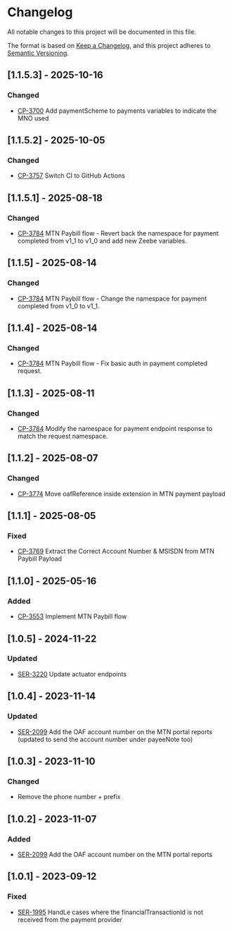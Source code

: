 # Changelog
All notable changes to this project will be documented in this file.

The format is based on [Keep a Changelog](https://keepachangelog.com/en/1.0.0/),
and this project adheres to [Semantic Versioning](https://semver.org/spec/v2.0.0.html).

## [1.1.5.3] - 2025-10-16
### Changed
- [CP-3700](https://oneacrefund.atlassian.net/browse/CP-3700) Add paymentScheme to payments variables to indicate the MNO used

## [1.1.5.2] - 2025-10-05
### Changed
- [CP-3757](https://oneacrefund.atlassian.net/browse/CP-3757) Switch CI to GitHub Actions

## [1.1.5.1] - 2025-08-18
### Changed
- [CP-3784](https://oneacrefund.atlassian.net/browse/CP-3784) MTN Paybill flow - Revert back the namespace for payment completed from v1_1 to v1_0 and add new Zeebe variables.

## [1.1.5] - 2025-08-14
### Changed
- [CP-3784](https://oneacrefund.atlassian.net/browse/CP-3784) MTN Paybill flow - Change the namespace for payment completed from v1_0 to v1_1.

## [1.1.4] - 2025-08-14
### Changed
- [CP-3784](https://oneacrefund.atlassian.net/browse/CP-3784) MTN Paybill flow - Fix basic auth in payment completed request.

## [1.1.3] - 2025-08-11
### Changed
- [CP-3784](https://oneacrefund.atlassian.net/browse/CP-3784) Modify the namespace for payment endpoint response to match the request namespace.

## [1.1.2] - 2025-08-07
### Changed
- [CP-3774](https://oneacrefund.atlassian.net/browse/CP-3774) Move oafReference inside extension in MTN payment payload

## [1.1.1] - 2025-08-05
### Fixed
- [CP-3769](https://oneacrefund.atlassian.net/browse/CP-3769) Extract the Correct Account Number & MSISDN from MTN Paybill Payload

## [1.1.0] - 2025-05-16
### Added
- [CP-3553](https://oneacrefund.atlassian.net/browse/CP-3553) Implement MTN Paybill flow

## [1.0.5] - 2024-11-22
### Updated
- [SER-3220](https://oneacrefund.atlassian.net/browse/SER-3220) Update actuator endpoints

## [1.0.4] - 2023-11-14
### Updated
- [SER-2099](https://oneacrefund.atlassian.net/browse/SER-2099) Add the OAF account number on the MTN portal reports (updated to send the account number under payeeNote too)

## [1.0.3] - 2023-11-10
### Changed
-  Remove the phone number + prefix


## [1.0.2] - 2023-11-07
### Added
- [SER-2099](https://oneacrefund.atlassian.net/browse/SER-2099) Add the OAF account number on the MTN portal reports

## [1.0.1] - 2023-09-12
### Fixed
- [SER-1995](https://oneacrefund.atlassian.net/browse/SER-1995) HandLe cases where the financialTransactionId is not received from the payment provider
